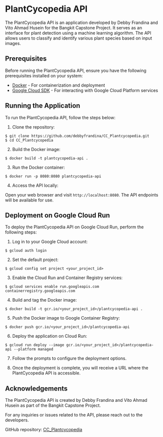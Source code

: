 # PlantCycopedia API

The PlantCycopedia API is an application developed by Debby Frandina and Vito Ahmad Husein for the Bangkit Capstone Project. It serves as an interface for plant detection using a machine learning algorithm. The API allows users to classify and identify various plant species based on input images.

## Prerequisites

Before running the PlantCycopedia API, ensure you have the following prerequisites installed on your system:

- [Docker](https://www.docker.com/) - For containerization and deployment
- [Google Cloud SDK](https://cloud.google.com/sdk) - For interacting with Google Cloud Platform services

## Running the Application

To run the PlantCycopedia API, follow the steps below:

1. Clone the repository:

```shell
$ git clone https://github.com/debbyfrandina/CC_Plantcycopedia.git
$ cd CC_Plantcycopedia
```

2. Build the Docker image:

```shell
$ docker build -t plantcycopedia-api .
```

3. Run the Docker container:

```shell
$ docker run -p 8080:8080 plantcycopedia-api
```

4. Access the API locally:

Open your web browser and visit `http://localhost:8080`. The API endpoints will be available for use.

## Deployment on Google Cloud Run

To deploy the PlantCycopedia API on Google Cloud Run, perform the following steps:

1. Log in to your Google Cloud account:

```shell
$ gcloud auth login
```

2. Set the default project:

```shell
$ gcloud config set project <your_project_id>
```

3. Enable the Cloud Run and Container Registry services:

```shell
$ gcloud services enable run.googleapis.com containerregistry.googleapis.com
```

4. Build and tag the Docker image:

```shell
$ docker build -t gcr.io/<your_project_id>/plantcycopedia-api .
```

5. Push the Docker image to Google Container Registry:

```shell
$ docker push gcr.io/<your_project_id>/plantcycopedia-api
```

6. Deploy the application on Cloud Run:

```shell
$ gcloud run deploy --image gcr.io/<your_project_id>/plantcycopedia-api --platform managed
```

7. Follow the prompts to configure the deployment options.

8. Once the deployment is complete, you will receive a URL where the PlantCycopedia API is accessible.

## Acknowledgements

The PlantCycopedia API is created by Debby Frandina and Vito Ahmad Husein as part of the Bangkit Capstone Project.

For any inquiries or issues related to the API, please reach out to the developers.

GitHub repository: [CC_Plantcycopedia](https://github.com/debbyfrandina/CC_Plantcycopedia)
